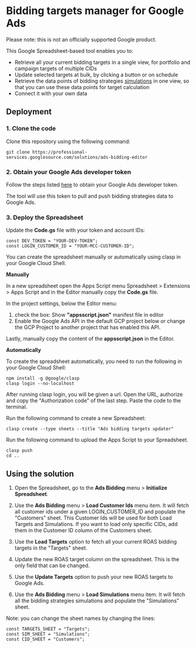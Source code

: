 # Bidding targets manager for Google Ads

Please note: this is not an officially supported Google product.

This Google Spreadsheet-based tool enables you to:
 * Retrieve all your current bidding targets in a single view, for portfolio and campaign targets of multiple CIDs
 * Update selected targets at bulk, by clicking a button or on schedule
 * Retrieve the data points of bidding strategies [simulations](https://support.google.com/google-ads/answer/2470105) in one view, so that you can use these data points for target calculation
 * Connect it with your own data

## Deployment

### 1. Clone the code

Clone this repository using the following command:
```
git clone https://professional-services.googlesource.com/solutions/ads-bidding-editor
```

### 2. Obtain your Google Ads developer token

Follow the steps listed [here](https://developers.google.com/google-ads/api/docs/first-call/dev-token)
to obtain your Google Ads developer token.

The tool will use this token to pull and push bidding strategies data to Google Ads.

### 3. Deploy the Spreadsheet

Update the **Code.gs** file with your token and account IDs:
```
const DEV_TOKEN = "YOUR-DEV-TOKEN";
const LOGIN_CUSTOMER_ID = "YOUR-MCC-CUSTOMER-ID";
```

You can create the spreadsheet manually or automatically using clasp in your Google Cloud Shell.

**Manually**

In a new spreadsheet open the Apps Script menu Spreadsheet > Extensions > Apps Script
and in the Editor manually copy the **Code.gs** file.

In the project settings, below the Editor menu:

1) check the box: Show **"appsscript.json"** manifest file in editor
2) Enable the Google Ads API in the default GCP project below or change the
GCP Project to another project that has enabled this API.

Lastly, manually copy the content of the **appsscript.json** in the Editor.

**Automatically**

To create the spreadsheet automatically, you need to run the following in your Google Cloud Shell:
```
npm install -g @google/clasp
clasp login --no-localhost
```

After running clasp login, you will be given a url.
Open the URL, authorize and copy the "Authorization code" of the last step. Paste the code to the terminal.

Run the following command to create a new Spreadsheet:

```
clasp create --type sheets --title "Ads bidding targets updater"
```

Run the following command to upload the Apps Script to your Spreadsheet.

```
clasp push
cd ..
```

## Using the solution

 1. Open the Spreadsheet, go to the **Ads Bidding** menu > **Initialize Spreadsheet**.

 2. Use the **Ads Bidding** menu > **Load Customer Ids** menu item.
    It will fetch all customer ids under a given LOGIN_CUSTOMER_ID and populate the "Customers" sheet.
    This Customer Ids will be used for both Load Targets and Simulations.
    If you want to load only specific CIDs, add them in the Customer ID column of the Customers sheet.

 3. Use the **Load Targets** option to fetch all your current ROAS bidding targets in the "Targets" sheet.

 4. Update the new ROAS target column on the spreadsheet. This is the only field that can be changed.

 5. Use the **Update Targets** option to push your new ROAS targets to Google Ads.

 6. Use the **Ads Bidding** menu > **Load Simulations** menu item.
    It will fetch all the bidding strategies simulations and populate the "Simulations" sheet.

Note: you can change the sheet names by changing the lines:
```
const TARGETS_SHEET = "Targets";
const SIM_SHEET = "Simulations";
const CID_SHEET = "Customers";
```
